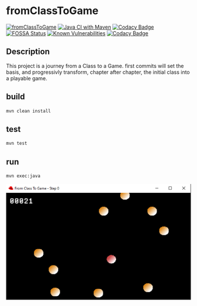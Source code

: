 # fromClassToGame

[![fromClassToGame](https://api.travis-ci.com/mcgivrer/fromClassToGame.svg?branch=main&status=passed)](https://travis-ci.org/mcgivrer/fromClassToGame "visit Travis-CI fromClassToGame project build page")
[![Java CI with Maven](https://github.com/mcgivrer/fromClassToGame/actions/workflows/maven.yml/badge.svg)](https://github.com/mcgivrer/fromClassToGame/actions/workflows/maven.yml)
[![Codacy Badge](https://api.codacy.com/project/badge/Grade/631ddda85cc24966bd29b8c1fcba10c5)](https://www.codacy.com/manual/mcgivrer/fromClassToGame?utm_source=github.com&utm_medium=referral&utm_content=mcgivrer/fromClassToGame&utm_campaign=Badge_Grade "visit Codacy fromClassToGame project quality page")
[![FOSSA Status](https://app.fossa.com/api/projects/git%2Bgithub.com%2Fmcgivrer%2FfromClassToGame.svg?type=shield)](https://app.fossa.com/projects/git%2Bgithub.com%2Fmcgivrer%2FfromClassToGame?ref=badge_shield)
[![Known Vulnerabilities](https://snyk.io//test/github/mcgivrer/fromClassToGame/badge.svg?targetFile=pom.xml)](https://snyk.io//test/github/mcgivrer/fromClassToGame?targetFile=pom.xml)
[![Codacy Badge](https://api.codacy.com/project/badge/Coverage/f043107cfc6844f9a05100a7460c3dd4)](https://www.codacy.com/manual/mcgivrer/fromClassToGame?utm_source=github.com&utm_medium=referral&utm_content=mcgivrer/fromClassToGame&utm_campaign=Badge_Coverage)

## Description

This project is a journey from a Class to a Game. first commits will set the basis, and progressivly transform, chapter after chapter, the initial class into a playable game.

## build

```bash
mvn clean install
```

## test

```bash
mvn test
```

## run

```bash
mvn exec:java
```

![screenshot](docs/images/../../src/docs/images/capture-01.png "a screenshot of the current sample demo")
